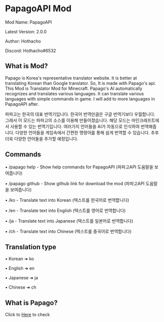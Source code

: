 # PapagoAPI Mod
Mod Name: PapagoAPI

Latest Version: 2.0.0

Author: Hothacho

Discord: Hothacho#6532

## What is Mod?

Papago is Korea's representative translator website.
It is better at translating Korean than Google translator.
So, It is made with Papago's api. 
This Mod is Translator Mod for Minecraft.
Papago's AI automatically recognizes and translates various languages.
It can translate various languages with simple commands in game.
I will add to more languages in PapagoAPI after.

파파고는 한국의 대표 번역기입니다.
한국어 번역만큼은 구글 번역기보다 우월합니다.
그래서 이 모드는 파파고의 소스를 이용해 만들어졌습니다.
해당 모드는 마인크래프트에서 사용할 수 있는 번역기입니다.
여러가지 언어들을 AI가 자동으로 인식하여 번역해줍니다.
다양한 언어들을 게임속에서 간편한 명령어를 통해 쉽게 번역할 수 있습니다.
추후 더욱 다양한 언어들을 추가할 예정입니다.

## Commands

• /papago help - Show help commands for PapagoAPI (파파고API 도움말을 보여줍니다)

• /papago github - Show github link for download the mod (파파고API 도움말을 보여줍니다)

• /ko <text> - Translate text into Korean (텍스트를 한국어로 번역합니다)

• /en <text> - Translate text into English (텍스트를 영어로 번역합니다)

• /ja <text> - Translate text into Japanese (텍스트를 일본어로 번역합니다)

• /ch <text> - Translate text into Chinese (텍스트를 중국어로 번역합니다)


## Translation type

• Korean ➜ ko

• English ➜ en

• Japanese ➜ ja

• Chinese ➜ ch


## What is Papago?

Click to [Here](https://papago.naver.com/) to check

